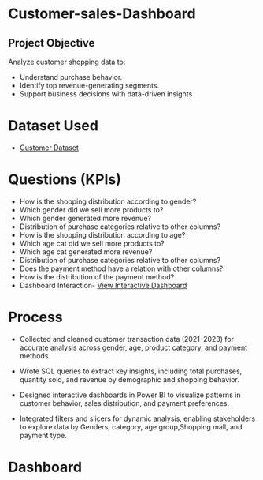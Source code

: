 # Customer-sales-Dashboard

## Project Objective

Analyze customer shopping data to:

- Understand purchase behavior.
- Identify top revenue-generating segments.
- Support business decisions with data-driven insights


# Dataset Used

- [Customer Dataset](https://github.com/Praneeth2003-oss/Customer-sales-Dashboard/blob/7e6fe351804afd04a061ae8b375975ab784f8991/customer.csv)


# Questions (KPIs)

- How is the shopping distribution according to gender?
- Which gender did we sell more products to?
- Which gender generated more revenue?
- Distribution of purchase categories relative to other columns?
- How is the shopping distribution according to age?
- Which age cat did we sell more products to?
- Which age cat generated more revenue?
- Distribution of purchase categories relative to other columns?
- Does the payment method have a relation with other columns?
- How is the distribution of the payment method?
- Dashboard Interaction- [View Interactive Dashboard](https://github.com/Praneeth2003-oss/Customer-sales-Dashboard/blob/6ba95886b9bfaf115b8b1a9dd8d35f3bb7c604b9/customer_sales_dashboard.pbit)


# Process

- Collected and cleaned customer transaction data (2021–2023) for accurate analysis across gender, age, product category, and payment methods.

- Wrote SQL queries to extract key insights, including total purchases, quantity sold, and revenue by demographic and shopping behavior.

- Designed interactive dashboards in Power BI to visualize patterns in customer behavior, sales distribution, and payment preferences.

- Integrated filters and slicers for dynamic analysis, enabling stakeholders to explore data by Genders, category, age group,Shopping mall, and payment type.


# Dashboard
